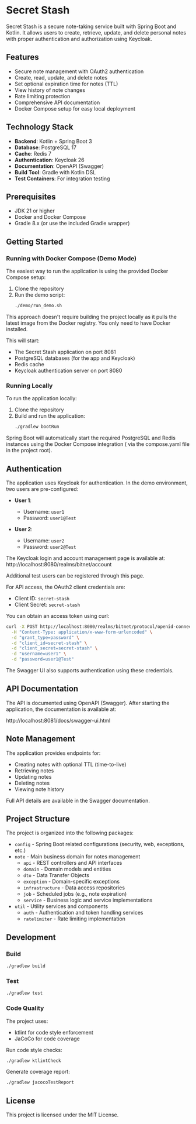 # Secret Stash

Secret Stash is a secure note-taking service built with Spring Boot and Kotlin. It allows users to create, retrieve,
update, and delete personal notes with proper authentication and authorization using Keycloak.

## Features

- Secure note management with OAuth2 authentication
- Create, read, update, and delete notes
- Set optional expiration time for notes (TTL)
- View history of note changes
- Rate limiting protection
- Comprehensive API documentation
- Docker Compose setup for easy local deployment

## Technology Stack

- **Backend**: Kotlin + Spring Boot 3
- **Database**: PostgreSQL 17
- **Cache**: Redis 7
- **Authentication**: Keycloak 26
- **Documentation**: OpenAPI (Swagger)
- **Build Tool**: Gradle with Kotlin DSL
- **Test Containers**: For integration testing

## Prerequisites

- JDK 21 or higher
- Docker and Docker Compose
- Gradle 8.x (or use the included Gradle wrapper)

## Getting Started

### Running with Docker Compose (Demo Mode)

The easiest way to run the application is using the provided Docker Compose setup:

1. Clone the repository
2. Run the demo script:
   ```bash
   ./demo/run_demo.sh
   ```

This approach doesn't require building the project locally as it pulls the latest image from the Docker registry. You
only need to have Docker installed.

This will start:

- The Secret Stash application on port 8081
- PostgreSQL databases (for the app and Keycloak)
- Redis cache
- Keycloak authentication server on port 8080

### Running Locally

To run the application locally:

1. Clone the repository
2. Build and run the application:
   ```bash
   ./gradlew bootRun
   ```

Spring Boot will automatically start the required PostgreSQL and Redis instances using the Docker Compose integration (
via the compose.yaml file in the project root).

## Authentication

The application uses Keycloak for authentication. In the demo environment, two users are pre-configured:

- **User 1**:
    - Username: `user1`
    - Password: `user1@Test`

- **User 2**:
    - Username: `user2`
    - Password: `user2@Test`

The Keycloak login and account management page is available at:
http://localhost:8080/realms/bitnet/account

Additional test users can be registered through this page.

For API access, the OAuth2 client credentials are:

- Client ID: `secret-stash`
- Client Secret: `secret-stash`

You can obtain an access token using curl:

```bash
curl -X POST http://localhost:8080/realms/bitnet/protocol/openid-connect/token \
  -H "Content-Type: application/x-www-form-urlencoded" \
  -d "grant_type=password" \
  -d "client_id=secret-stash" \
  -d "client_secret=secret-stash" \
  -d "username=user1" \
  -d "password=user1@Test"
```

The Swagger UI also supports authentication using these credentials.

## API Documentation

The API is documented using OpenAPI (Swagger). After starting the application, the documentation is available at:

http://localhost:8081/docs/swagger-ui.html

## Note Management

The application provides endpoints for:

- Creating notes with optional TTL (time-to-live)
- Retrieving notes
- Updating notes
- Deleting notes
- Viewing note history

Full API details are available in the Swagger documentation.

## Project Structure

The project is organized into the following packages:

- `config` - Spring Boot related configurations (security, web, exceptions, etc.)
- `note` - Main business domain for notes management
    - `api` - REST controllers and API interfaces
    - `domain` - Domain models and entities
    - `dto` - Data Transfer Objects
    - `exception` - Domain-specific exceptions
    - `infrastructure` - Data access repositories
    - `job` - Scheduled jobs (e.g., note expiration)
    - `service` - Business logic and service implementations
- `util` - Utility services and components
    - `auth` - Authentication and token handling services
    - `ratelimiter` - Rate limiting implementation

## Development

### Build

```bash
./gradlew build
```

### Test

```bash
./gradlew test
```

### Code Quality

The project uses:

- ktlint for code style enforcement
- JaCoCo for code coverage

Run code style checks:

```bash
./gradlew ktlintCheck
```

Generate coverage report:

```bash
./gradlew jacocoTestReport
```

## License

This project is licensed under the MIT License.

